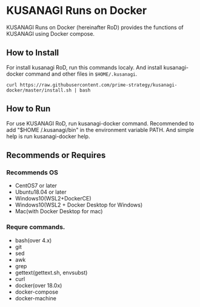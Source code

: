 # KUSANAGI Runs on Docker
KUSANAGI Runs on Docker (hereinafter RoD) provides the functions of KUSANAGI using Docker compose.

## How to Install
For install kusanagi RoD, run this commands localy. And install kusanagi-docker command and other files in ```$HOME/.kusanagi```. 

```
curl https://raw.githubusercontent.com/prime-strategy/kusanagi-docker/master/install.sh | bash
```

## How to Run
For use KUSANAGI RoD, run kusanagi-docker command. Recommended to add "$HOME /.kusanagi/bin" in the environment variable PATH.
And simple help is run kusanagi-docker help.

## Recommends or Requires
### Recommends OS
- CentOS7 or later
- Ubuntu18.04 or later
- Windows10(WSL2+DockerCE)
- Windows10(WSL2 + Docker Desktop for Windows)
- Mac(with Docker Desktop for mac)

### Requre commands.
- bash(over 4.x)
- git
- sed
- awk
- grep
- gettext(gettext.sh, envsubst)
- curl
- docker(over 18.0x)
- docker-compose
- docker-machine


